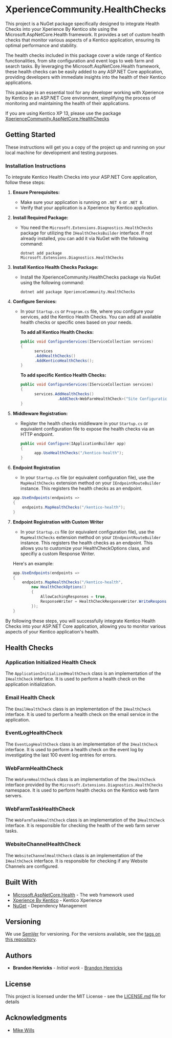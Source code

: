 # XperienceCommunity.HealthChecks

This project is a NuGet package specifically designed to integrate Health Checks into your Xperience By Kentico site using the Microsoft.AspNetCore.Health framework. It provides a set of custom health checks that monitor various aspects of a Kentico application, ensuring its optimal performance and stability.

The health checks included in this package cover a wide range of Kentico functionalities, from site configuration and event logs to web farm and search tasks. By leveraging the Microsoft.AspNetCore.Health framework, these health checks can be easily added to any ASP.NET Core application, providing developers with immediate insights into the health of their Kentico applications.

This package is an essential tool for any developer working with Xperience by Kentico in an ASP.NET Core environment, simplifying the process of monitoring and maintaining the health of their applications.

If you are using Kentico XP 13, please use the package [XperienceCommunity.AspNetCore.HealthChecks](https://github.com/brandonhenricks/XperienceCommunity.AspNetCore.HealthChecks)

## Getting Started

These instructions will get you a copy of the project up and running on your local machine for development and testing purposes.

### Installation Instructions

To integrate Kentico Health Checks into your ASP.NET Core application, follow these steps:

1. **Ensure Prerequisites:**
    - Make sure your application is running on `.NET 6` or `.NET 8`.
    - Verify that your application is a Xperience by Kentico application.

2. **Install Required Package:**
    - You need the `Microsoft.Extensions.Diagnostics.HealthChecks` package for utilizing the `IHealthChecksBuilder` interface. If not already installed, you can add it via NuGet with the following command:
      ```
      dotnet add package Microsoft.Extensions.Diagnostics.HealthChecks
      ```

3. **Install Kentico Health Checks Package:**
    - Install the XperienceCommunity.HealthChecks package via NuGet using the following command:
      ```
      dotnet add package XperienceCommunity.HealthChecks
      ```

4. **Configure Services:**
    - In your `Startup.cs` or `Program.cs` file, where you configure your services, add the Kentico Health Checks. You can add all available health checks or specific ones based on your needs.

      **To add all Kentico Health Checks:**
      ```csharp
      public void ConfigureServices(IServiceCollection services)
      {
            services
            .AddHealthChecks()
            .AddKenticoHealthChecks();
      }
      ```

      **To add specific Kentico Health Checks:**
      ```csharp
      public void ConfigureServices(IServiceCollection services)
      {
            services.AddHealthChecks()
                      .AddCheck<WebFarmHealthCheck>("Site Configuration Health Check");
      }
      ```

5. **Middleware Registration:**
    - Register the health checks middleware in your `Startup.cs` or equivalent configuration file to expose the health checks via an HTTP endpoint.

      ```csharp
      public void Configure(IApplicationBuilder app)
      {    
            app.UseHealthChecks("/kentico-health");
      }
      ```

6. **Endpoint Registration**

    - In your `Startup.cs` file (or equivalent configuration file), use the `MapHealthChecks` extension method on your `IEndpointRouteBuilder` instance. This registers the health checks as an endpoint.


    ```csharp
    app.UseEndpoints(endpoints =>
    {
        endpoints.MapHealthChecks("/kentico-health");
    }
    ```

7. **Endpoint Registration with Custom Writer**

    - In your `Startup.cs` file (or equivalent configuration file), use the `MapHealthChecks` extension method on your `IEndpointRouteBuilder` instance. This registers the health checks as an endpoint.
    This allows you to customize your HealthCheckOptions class, and specifiy a custom Response Writer.

    Here's an example:

    ```csharp
    app.UseEndpoints(endpoints =>
    {
        endpoints.MapHealthChecks("/kentico-health",
            new HealthCheckOptions()
            {
                AllowCachingResponses = true,
                ResponseWriter = HealthCheckResponseWriter.WriteResponse
            });
    }
    ```

By following these steps, you will successfully integrate Kentico Health Checks into your ASP.NET Core application, allowing you to monitor various aspects of your Kentico application's health.

## Health Checks

### Application Initialized Health Check

The `ApplicationInitializedHealthCheck` class is an implementation of the `IHealthCheck` interface. It is used to perform a health check on the application initialization. 

### Email Health Check

The `EmailHealthCheck` class is an implementation of the `IHealthCheck` interface. It is used to perform a health check on the email service in the application.

### EventLogHealthCheck

The `EventLogHealthCheck` class is an implementation of the `IHealthCheck` interface. It is used to perform a health check on the event log by investigating the last 100 event log entries for errors. 

### WebFarmHealthCheck

The `WebFarmHealthCheck` class is an implementation of the `IHealthCheck` interface provided by the `Microsoft.Extensions.Diagnostics.HealthChecks` namespace. It is used to perform health checks on the Kentico web farm servers.

### WebFarmTaskHealthCheck

The `WebFarmTaskHealthCheck` class is an implementation of the `IHealthCheck` interface. It is responsible for checking the health of the web farm server tasks. 

### WebsiteChannelHealthCheck

The `WebsiteChannelHealthCheck` class is an implementation of the `IHealthCheck` interface. It is responsible for checking if any Website Channels are configured. 

## Built With

* [Microsoft.AspNetCore.Health](https://www.nuget.org/packages/Microsoft.AspNetCore.Diagnostics.HealthChecks/) - The web framework used
* [Xperience By Kentico](https://www.kentico.com) - Kentico Xperience
* [NuGet](https://nuget.org/) - Dependency Management

## Versioning

We use [SemVer](http://semver.org/) for versioning. For the versions available, see the [tags on this repository](https://github.com/brandonhenricks/xperience-community-health-checks/tags). 

## Authors

* **Brandon Henricks** - *Initial work* - [Brandon Henricks](https://github.com/brandonhenricks)

## License

This project is licensed under the MIT License - see the [LICENSE.md](LICENSE.md) file for details

## Acknowledgments

* [Mike Wills](https://github.com/heywills)
